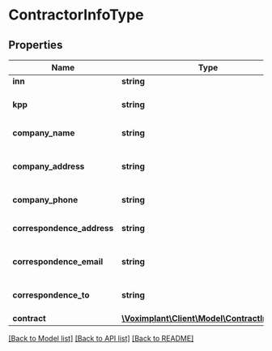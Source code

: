 # ContractorInfoType

## Properties
Name | Type | Description | Notes
------------ | ------------- | ------------- | -------------
**inn** | **string** | ИНН | 
**kpp** | **string** | КПП (отсутствует для ИП). | [optional] 
**company_name** | **string** | The full company name. | 
**company_address** | **string** | The full company address with a postcode. | 
**company_phone** | **string** | The company phone. | [optional] 
**correspondence_address** | **string** | The correspondence address. | [optional] 
**correspondence_email** | **string** | The correspondence email. | [optional] 
**correspondence_to** | **string** | The correspondence to. | [optional] 
**contract** | [**\Voximplant\Client\Model\ContractInfoType**](ContractInfoType.md) |  | [optional] 

[[Back to Model list]](../README.md#documentation-for-models) [[Back to API list]](../README.md#documentation-for-api-endpoints) [[Back to README]](../README.md)


